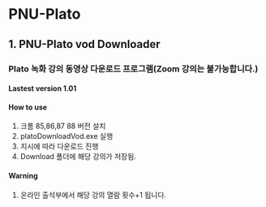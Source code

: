 # PNU-Plato

## 1. PNU-Plato vod Downloader
### Plato 녹화 강의 동영상 다운로드 프로그램(Zoom 강의는 불가능합니다.)
#### Lastest version 1.01
#### How to use
1. 크롬 85,86,87 88 버전 설치
2. platoDownloadVod.exe 실행
3. 지시에 따라 다운로드 진행
4. Download 폴더에 해당 강의가 저장됨.


#### Warning
1. 온라인 출석부에서 해당 강의 열람 횟수+1 됩니다.
